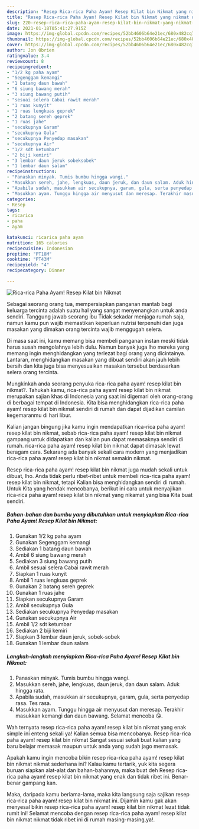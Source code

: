 ```yaml
---
description: "Resep Rica-rica Paha Ayam! Resep Kilat bin Nikmat yang nikmat dan Mudah Dibuat"
title: "Resep Rica-rica Paha Ayam! Resep Kilat bin Nikmat yang nikmat dan Mudah Dibuat"
slug: 220-resep-rica-rica-paha-ayam-resep-kilat-bin-nikmat-yang-nikmat-dan-mudah-dibuat
date: 2021-01-18T05:41:27.915Z
image: https://img-global.cpcdn.com/recipes/52bb4606b64e21ec/680x482cq70/rica-rica-paha-ayam-resep-kilat-bin-nikmat-foto-resep-utama.jpg
thumbnail: https://img-global.cpcdn.com/recipes/52bb4606b64e21ec/680x482cq70/rica-rica-paha-ayam-resep-kilat-bin-nikmat-foto-resep-utama.jpg
cover: https://img-global.cpcdn.com/recipes/52bb4606b64e21ec/680x482cq70/rica-rica-paha-ayam-resep-kilat-bin-nikmat-foto-resep-utama.jpg
author: Jon Obrien
ratingvalue: 3.4
reviewcount: 8
recipeingredient:
- "1/2 kg paha ayam"
- "Segenggam kemangi"
- "1 batang daun bawah"
- "6 siung bawang merah"
- "3 siung bawang putih"
- "sesuai selera Cabai rawit merah"
- "1 ruas kunyit"
- "1 ruas lengkuas geprek"
- "2 batang sereh geprek"
- "1 ruas jahe"
- "secukupnya Garam"
- "secukupnya Gula"
- "secukupnya Penyedap masakan"
- "secukupnya Air"
- "1/2 sdt ketumbar"
- "2 biji kemiri"
- "3 lembar daun jeruk sobeksobek"
- "1 lembar daun salam"
recipeinstructions:
- "Panaskan minyak. Tumis bumbu hingga wangi."
- "Masukkan sereh, jahe, lengkuas, daun jeruk, dan daun salam. Aduk hingga rata."
- "Apabila sudah, masukkan air secukupnya, garam, gula, serta penyedap rasa. Tes rasa."
- "Masukkan ayam. Tunggu hingga air menyusut dan meresap. Terakhir masukkan kemangi dan daun bawang. Selamat mencoba 😘."
categories:
- Resep
tags:
- ricarica
- paha
- ayam

katakunci: ricarica paha ayam 
nutrition: 165 calories
recipecuisine: Indonesian
preptime: "PT18M"
cooktime: "PT43M"
recipeyield: "4"
recipecategory: Dinner

---
```



![Rica-rica Paha Ayam! Resep Kilat bin Nikmat](https://img-global.cpcdn.com/recipes/52bb4606b64e21ec/680x482cq70/rica-rica-paha-ayam-resep-kilat-bin-nikmat-foto-resep-utama.jpg)

Sebagai seorang orang tua, mempersiapkan panganan mantab bagi keluarga tercinta adalah suatu hal yang sangat menyenangkan untuk anda sendiri. Tanggung jawab seorang ibu Tidak sekadar menjaga rumah saja, namun kamu pun wajib memastikan keperluan nutrisi terpenuhi dan juga masakan yang dimakan orang tercinta wajib menggugah selera.

Di masa  saat ini, kamu memang bisa membeli panganan instan meski tidak harus susah mengolahnya lebih dulu. Namun banyak juga lho mereka yang memang ingin menghidangkan yang terlezat bagi orang yang dicintainya. Lantaran, menghidangkan masakan yang dibuat sendiri akan jauh lebih bersih dan kita juga bisa menyesuaikan masakan tersebut berdasarkan selera orang tercinta. 



Mungkinkah anda seorang penyuka rica-rica paha ayam! resep kilat bin nikmat?. Tahukah kamu, rica-rica paha ayam! resep kilat bin nikmat merupakan sajian khas di Indonesia yang saat ini digemari oleh orang-orang di berbagai tempat di Indonesia. Kita bisa menghidangkan rica-rica paha ayam! resep kilat bin nikmat sendiri di rumah dan dapat dijadikan camilan kegemaranmu di hari libur.

Kalian jangan bingung jika kamu ingin mendapatkan rica-rica paha ayam! resep kilat bin nikmat, sebab rica-rica paha ayam! resep kilat bin nikmat gampang untuk didapatkan dan kalian pun dapat memasaknya sendiri di rumah. rica-rica paha ayam! resep kilat bin nikmat dapat dimasak lewat beragam cara. Sekarang ada banyak sekali cara modern yang menjadikan rica-rica paha ayam! resep kilat bin nikmat semakin nikmat.

Resep rica-rica paha ayam! resep kilat bin nikmat juga mudah sekali untuk dibuat, lho. Anda tidak perlu ribet-ribet untuk membeli rica-rica paha ayam! resep kilat bin nikmat, tetapi Kalian bisa menghidangkan sendiri di rumah. Untuk Kita yang hendak mencobanya, berikut ini cara untuk menyajikan rica-rica paha ayam! resep kilat bin nikmat yang nikamat yang bisa Kita buat sendiri.

<!--inarticleads1-->

##### Bahan-bahan dan bumbu yang dibutuhkan untuk menyiapkan Rica-rica Paha Ayam! Resep Kilat bin Nikmat:

1. Gunakan 1/2 kg paha ayam
1. Gunakan Segenggam kemangi
1. Sediakan 1 batang daun bawah
1. Ambil 6 siung bawang merah
1. Sediakan 3 siung bawang putih
1. Ambil sesuai selera Cabai rawit merah
1. Siapkan 1 ruas kunyit
1. Ambil 1 ruas lengkuas geprek
1. Gunakan 2 batang sereh geprek
1. Gunakan 1 ruas jahe
1. Siapkan secukupnya Garam
1. Ambil secukupnya Gula
1. Sediakan secukupnya Penyedap masakan
1. Gunakan secukupnya Air
1. Ambil 1/2 sdt ketumbar
1. Sediakan 2 biji kemiri
1. Siapkan 3 lembar daun jeruk, sobek-sobek
1. Gunakan 1 lembar daun salam




<!--inarticleads2-->

##### Langkah-langkah menyiapkan Rica-rica Paha Ayam! Resep Kilat bin Nikmat:

1. Panaskan minyak. Tumis bumbu hingga wangi.
1. Masukkan sereh, jahe, lengkuas, daun jeruk, dan daun salam. Aduk hingga rata.
1. Apabila sudah, masukkan air secukupnya, garam, gula, serta penyedap rasa. Tes rasa.
1. Masukkan ayam. Tunggu hingga air menyusut dan meresap. Terakhir masukkan kemangi dan daun bawang. Selamat mencoba 😘.




Wah ternyata resep rica-rica paha ayam! resep kilat bin nikmat yang enak simple ini enteng sekali ya! Kalian semua bisa mencobanya. Resep rica-rica paha ayam! resep kilat bin nikmat Sangat sesuai sekali buat kalian yang baru belajar memasak maupun untuk anda yang sudah jago memasak.

Apakah kamu ingin mencoba bikin resep rica-rica paha ayam! resep kilat bin nikmat nikmat sederhana ini? Kalau kamu tertarik, yuk kita segera buruan siapkan alat-alat dan bahan-bahannya, maka buat deh Resep rica-rica paha ayam! resep kilat bin nikmat yang enak dan tidak ribet ini. Benar-benar gampang kan. 

Maka, daripada kamu berlama-lama, maka kita langsung saja sajikan resep rica-rica paha ayam! resep kilat bin nikmat ini. Dijamin kamu gak akan menyesal bikin resep rica-rica paha ayam! resep kilat bin nikmat lezat tidak rumit ini! Selamat mencoba dengan resep rica-rica paha ayam! resep kilat bin nikmat nikmat tidak ribet ini di rumah masing-masing,ya!.

